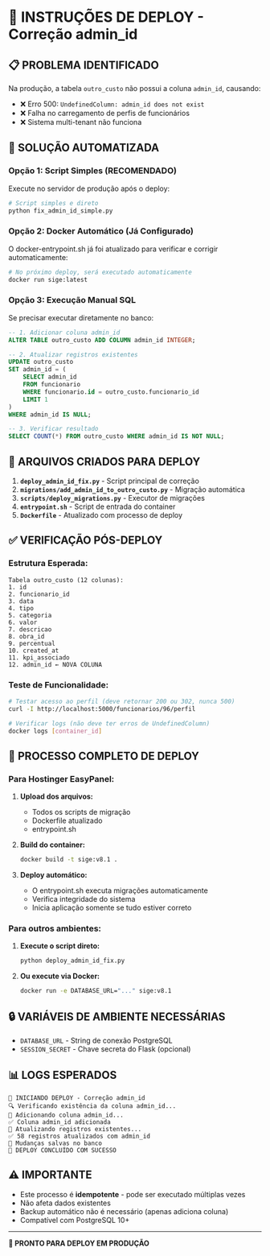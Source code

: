 # 🚀 INSTRUÇÕES DE DEPLOY - Correção admin_id

## 📋 **PROBLEMA IDENTIFICADO**

Na produção, a tabela `outro_custo` não possui a coluna `admin_id`, causando:
- ❌ Erro 500: `UndefinedColumn: admin_id does not exist`
- ❌ Falha no carregamento de perfis de funcionários
- ❌ Sistema multi-tenant não funciona

## 🔧 **SOLUÇÃO AUTOMATIZADA**

### **Opção 1: Script Simples (RECOMENDADO)**

Execute no servidor de produção após o deploy:

```bash
# Script simples e direto
python fix_admin_id_simple.py
```

### **Opção 2: Docker Automático (Já Configurado)**

O docker-entrypoint.sh já foi atualizado para verificar e corrigir automaticamente:

```bash
# No próximo deploy, será executado automaticamente
docker run sige:latest
```

### **Opção 3: Execução Manual SQL**

Se precisar executar diretamente no banco:

```sql
-- 1. Adicionar coluna admin_id
ALTER TABLE outro_custo ADD COLUMN admin_id INTEGER;

-- 2. Atualizar registros existentes
UPDATE outro_custo 
SET admin_id = (
    SELECT admin_id 
    FROM funcionario 
    WHERE funcionario.id = outro_custo.funcionario_id
    LIMIT 1
)
WHERE admin_id IS NULL;

-- 3. Verificar resultado
SELECT COUNT(*) FROM outro_custo WHERE admin_id IS NOT NULL;
```

## 📁 **ARQUIVOS CRIADOS PARA DEPLOY**

1. **`deploy_admin_id_fix.py`** - Script principal de correção
2. **`migrations/add_admin_id_to_outro_custo.py`** - Migração automática
3. **`scripts/deploy_migrations.py`** - Executor de migrações
4. **`entrypoint.sh`** - Script de entrada do container
5. **`Dockerfile`** - Atualizado com processo de deploy

## ✅ **VERIFICAÇÃO PÓS-DEPLOY**

### **Estrutura Esperada:**
```
Tabela outro_custo (12 colunas):
1. id
2. funcionario_id
3. data
4. tipo
5. categoria
6. valor
7. descricao
8. obra_id
9. percentual
10. created_at
11. kpi_associado
12. admin_id ← NOVA COLUNA
```

### **Teste de Funcionalidade:**
```bash
# Testar acesso ao perfil (deve retornar 200 ou 302, nunca 500)
curl -I http://localhost:5000/funcionarios/96/perfil

# Verificar logs (não deve ter erros de UndefinedColumn)
docker logs [container_id]
```

## 🎯 **PROCESSO COMPLETO DE DEPLOY**

### **Para Hostinger EasyPanel:**

1. **Upload dos arquivos:**
   - Todos os scripts de migração
   - Dockerfile atualizado
   - entrypoint.sh

2. **Build do container:**
   ```bash
   docker build -t sige:v8.1 .
   ```

3. **Deploy automático:**
   - O entrypoint.sh executa migrações automaticamente
   - Verifica integridade do sistema
   - Inicia aplicação somente se tudo estiver correto

### **Para outros ambientes:**

1. **Execute o script direto:**
   ```bash
   python deploy_admin_id_fix.py
   ```

2. **Ou execute via Docker:**
   ```bash
   docker run -e DATABASE_URL="..." sige:v8.1
   ```

## 🔒 **VARIÁVEIS DE AMBIENTE NECESSÁRIAS**

- `DATABASE_URL` - String de conexão PostgreSQL
- `SESSION_SECRET` - Chave secreta do Flask (opcional)

## 📊 **LOGS ESPERADOS**

```
🚀 INICIANDO DEPLOY - Correção admin_id
🔍 Verificando existência da coluna admin_id...
🔧 Adicionando coluna admin_id...
✅ Coluna admin_id adicionada
🔄 Atualizando registros existentes...
✅ 58 registros atualizados com admin_id
💾 Mudanças salvas no banco
🎯 DEPLOY CONCLUÍDO COM SUCESSO
```

## ⚠️ **IMPORTANTE**

- Este processo é **idempotente** - pode ser executado múltiplas vezes
- Não afeta dados existentes
- Backup automático não é necessário (apenas adiciona coluna)
- Compatível com PostgreSQL 10+

---

**🚀 PRONTO PARA DEPLOY EM PRODUÇÃO**